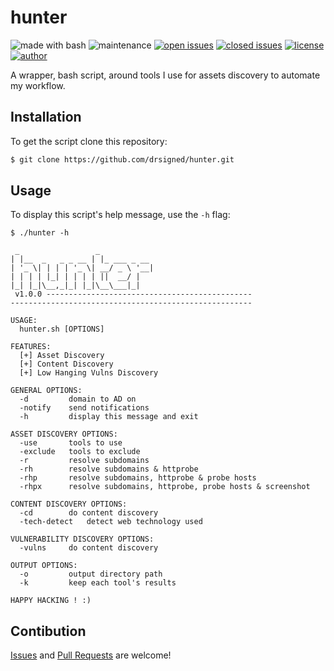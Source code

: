 # hunter

![made with bash](https://img.shields.io/badge/made%20with-Bash-0040ff.svg) ![maintenance](https://img.shields.io/badge/maintained%3F-yes-0040ff.svg) [![open issues](https://img.shields.io/github/issues-raw/drsigned/hunter.svg?style=flat&color=0040ff)](https://github.com/drsigned/hunter/issues?q=is:issue+is:open) [![closed issues](https://img.shields.io/github/issues-closed-raw/drsigned/hunter.svg?style=flat&color=0040ff)](https://github.com/drsigned/hunter/issues?q=is:issue+is:closed) [![license](https://img.shields.io/badge/license-MIT-gray.svg?colorB=0040FF)](https://github.com/drsigned/hunter/blob/master/LICENSE) [![author](https://img.shields.io/badge/twitter-@drsigned-0040ff.svg)](https://twitter.com/drsigned)

A wrapper, bash script, around tools I use for assets discovery to automate my workflow.

## Installation

To get the script clone this repository:

```bash
$ git clone https://github.com/drsigned/hunter.git
```

## Usage

To display this script's help message, use the `-h` flag:

```
$ ./hunter -h

 _                 _
| |__  _   _ _ __ | |_ ___ _ __
| '_ \| | | | '_ \| __/ _ \ '__|
| | | | |_| | | | | ||  __/ |
|_| |_|\__,_|_| |_|\__\___|_|
 v1.0.0 ----------------------------------------------
------------------------------------------------------

USAGE:
  hunter.sh [OPTIONS]

FEATURES:
  [+] Asset Discovery
  [+] Content Discovery
  [+] Low Hanging Vulns Discovery

GENERAL OPTIONS:
  -d 		 domain to AD on
  -notify 	 send notifications
  -h 		 display this message and exit

ASSET DISCOVERY OPTIONS:
  -use 		 tools to use
  -exclude 	 tools to exclude
  -r 		 resolve subdomains
  -rh 		 resolve subdomains & httprobe
  -rhp 		 resolve subdomains, httprobe & probe hosts
  -rhpx 	 resolve subdomains, httprobe, probe hosts & screenshot

CONTENT DISCOVERY OPTIONS:
  -cd 		 do content discovery
  -tech-detect 	 detect web technology used

VULNERABILITY DISCOVERY OPTIONS:
  -vulns 	 do content discovery

OUTPUT OPTIONS:
  -o 		 output directory path
  -k 		 keep each tool's results

HAPPY HACKING ! :)
```

## Contibution

[Issues](https://github.com/drsigned/hunter/issues) and [Pull Requests](https://github.com/drsigned/hunter/pulls) are welcome!